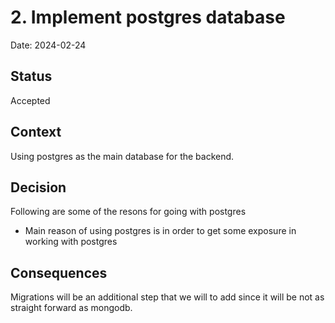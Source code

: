 # 2. Implement postgres database

Date: 2024-02-24

## Status

Accepted

## Context

Using postgres as the main database for the backend.

## Decision

Following are some of the resons for going with postgres

- Main reason of using postgres is in order to get some exposure in working with postgres

## Consequences

Migrations will be an additional step that we will to add since it will be not as straight forward as mongodb.
